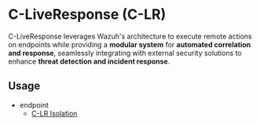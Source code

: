 # C-LiveResponse (C-LR)
C-LiveResponse leverages Wazuh's architecture to execute remote actions on endpoints while providing a **modular system** for **automated correlation and response**, seamlessly integrating with external security solutions to enhance **threat detection and incident response**.

## Usage
- endpoint
    - [C-LR Isolation](./endpoint/isolation.md)
